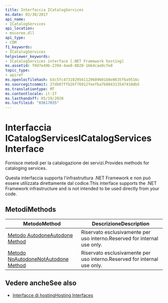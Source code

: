 ```yaml
---
title: Interfaccia ICatalogServices
ms.date: 03/30/2017
api_name:
- ICatalogServices
api_location:
- mscoree.dll
api_type:
- COM
f1_keywords:
- ICatalogServices
helpviewer_keywords:
- ICatalogServices interface [.NET Framework hosting]
ms.assetid: f0d7e49b-2394-4ae0-8820-1b64cae0cfe8
topic_type:
- apiref
ms.openlocfilehash: b3c5fc4731029561129609601b8e0635f6a9516c
ms.sourcegitcommit: 27db07ffb26f76912feefba7b884313547410db5
ms.translationtype: MT
ms.contentlocale: it-IT
ms.lasthandoff: 05/19/2020
ms.locfileid: "83617035"
---
```

# <a name="icatalogservices-interface"></a><span data-ttu-id="81a0b-102">Interfaccia ICatalogServices</span><span class="sxs-lookup"><span data-stu-id="81a0b-102">ICatalogServices Interface</span></span>
<span data-ttu-id="81a0b-103">Fornisce metodi per la catalogazione dei servizi.</span><span class="sxs-lookup"><span data-stu-id="81a0b-103">Provides methods for cataloging services.</span></span>  
  
 <span data-ttu-id="81a0b-104">Questa interfaccia supporta l'infrastruttura .NET Framework e non può essere utilizzata direttamente dal codice.</span><span class="sxs-lookup"><span data-stu-id="81a0b-104">This interface supports the .NET Framework infrastructure and is not intended to be used directly from your code.</span></span>  
  
## <a name="methods"></a><span data-ttu-id="81a0b-105">Metodi</span><span class="sxs-lookup"><span data-stu-id="81a0b-105">Methods</span></span>  
  
|<span data-ttu-id="81a0b-106">Metodo</span><span class="sxs-lookup"><span data-stu-id="81a0b-106">Method</span></span>|<span data-ttu-id="81a0b-107">Descrizione</span><span class="sxs-lookup"><span data-stu-id="81a0b-107">Description</span></span>|  
|------------|-----------------|  
|[<span data-ttu-id="81a0b-108">Metodo Autodone</span><span class="sxs-lookup"><span data-stu-id="81a0b-108">Autodone Method</span></span>](icatalogservices-autodone-method.md)|<span data-ttu-id="81a0b-109">Riservato esclusivamente per uso interno.</span><span class="sxs-lookup"><span data-stu-id="81a0b-109">Reserved for internal use only.</span></span>|  
|[<span data-ttu-id="81a0b-110">Metodo NoAutodone</span><span class="sxs-lookup"><span data-stu-id="81a0b-110">NotAutodone Method</span></span>](icatalogservices-notautodone-method.md)|<span data-ttu-id="81a0b-111">Riservato esclusivamente per uso interno.</span><span class="sxs-lookup"><span data-stu-id="81a0b-111">Reserved for internal use only.</span></span>|  
  
## <a name="see-also"></a><span data-ttu-id="81a0b-112">Vedere anche</span><span class="sxs-lookup"><span data-stu-id="81a0b-112">See also</span></span>

- [<span data-ttu-id="81a0b-113">Interfacce di hosting</span><span class="sxs-lookup"><span data-stu-id="81a0b-113">Hosting Interfaces</span></span>](hosting-interfaces.md)
